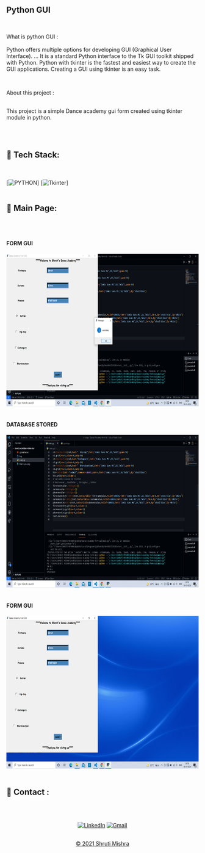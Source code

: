 
## Python GUI
<br>
<p> What is python GUI : <br><br>
Python offers multiple options for developing GUI (Graphical User Interface). ... It is a standard Python interface to the Tk GUI toolkit shipped with Python. Python with tkinter is the fastest and easiest way to create the GUI applications. Creating a GUI using tkinter is an easy task.
</p> 
<br>
<p> About this project : <br><br>
<p>
This project is a simple Dance academy gui form created using tkinter module in python.
</p>
<br><br>

## 📌 Tech Stack:
<br><br>
[![PYTHON](https://img.shields.io/badge/python5%20-%23E34F26.svg?&style=for-the-badge&logo=python5&logoColor=white)]
[![Tkinter](https://img.shields.io/badge/tkinter3%20-%231572B6.svg?&style=for-the-badge&logo=tkinter3&logoColor=white)]
<br><br>

## 📌 Main Page:
<br><br>
<h4>FORM GUI</h4>
<img src="main.png" alt="mainpage" width="700px" height="400px">
<br><br>
<h4>DATABASE STORED </h4>
<img src="command.png" alt="output1" width="700px" height="400px">
<br><br>
<h4>FORM GUI</h4>
<img src="main1.png" alt="output2" width="700px" height="400px">
<br><br>


<h2>📌 Contact :</h2>
<br><br>

<div align="center">

<a  href="https://www.linkedin.com/in/shruti-mishra-b270a7203/" target="_blank"><img alt="LinkedIn" src="https://img.shields.io/badge/linkedin%20-%230077B5.svg?&style=for-the-badge&logo=linkedin&logoColor=white" /></a><span>
<a href="mailto:shrutidmishra2002@gmail.com"><img  alt="Gmail" src="https://img.shields.io/badge/Gmail-D14836?style=for-the-badge&logo=gmail&logoColor=white"/></span>

</div>
<br>
<div align="center">
© 2021 Shruti Mishra </div>